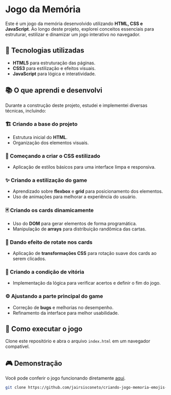 # Jogo da Memória

Este é um jogo da memória desenvolvido utilizando **HTML, CSS e JavaScript**. Ao longo deste projeto, explorei conceitos essenciais para estruturar, estilizar e dinamizar um jogo interativo no navegador.

## 🚀 Tecnologias utilizadas
- **HTML5** para estruturação das páginas.
- **CSS3** para estilização e efeitos visuais.
- **JavaScript** para lógica e interatividade.

## 📚 O que aprendi e desenvolvi

Durante a construção deste projeto, estudei e implementei diversas técnicas, incluindo:

### 🏗️ Criando a base do projeto
- Estrutura inicial do **HTML**.
- Organização dos elementos visuais.

### 🎨 Começando a criar o CSS estilizado
- Aplicação de estilos básicos para uma interface limpa e responsiva.

### ✨ Criando a estilização do game
- Aprendizado sobre **flexbox** e **grid** para posicionamento dos elementos.
- Uso de animações para melhorar a experiência do usuário.

### 🃏 Criando os cards dinamicamente
- Uso do **DOM** para gerar elementos de forma programática.
- Manipulação de **arrays** para distribuição randômica das cartas.

### 🔄 Dando efeito de rotate nos cards
- Aplicação de **transformações CSS** para rotação suave dos cards ao serem clicados.

### 🎯 Criando a condição de vitória
- Implementação da lógica para verificar acertos e definir o fim do jogo.

### ⚙️ Ajustando a parte principal do game
- Correção de **bugs** e melhorias no desempenho.
- Refinamento da interface para melhor usabilidade.

## 📌 Como executar o jogo
Clone este repositório e abra o arquivo `index.html` em um navegador compatível.

## 🎮 Demonstração  
Você pode conferir o jogo funcionando diretamente [aqui](https://github.com/seu-usuario/jogo-da-memoria).

```bash
git clone https://github.com/jairsisconeto/criando-jogo-memoria-emojis-utilizando-javascript



